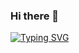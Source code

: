 ### Hi there 👋

[![Typing SVG](https://readme-typing-svg.demolab.com/?lines=I+am+an+AI+Engineer;who+loves+robots;also+vision)](https://git.io/typing-svg)
<!--
**hz-nm/hz-nm** is a ✨ _special_ ✨ repository because its `README.md` (this file) appears on your GitHub profile.

Here are some ideas to get you started:

- 🔭 I’m currently working on ...
- 🌱 I’m currently learning ...
- 👯 I’m looking to collaborate on ...
- 🤔 I’m looking for help with ...
- 💬 Ask me about ...
- 📫 How to reach me: ...
- 😄 Pronouns: ...
- ⚡ Fun fact: ...
-->
